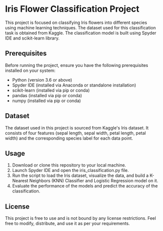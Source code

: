 # Iris Flower Classification Project

This project is focused on classifying Iris flowers into different species using machine learning techniques. The dataset used for this classification task is obtained from Kaggle. The classification model is built using Spyder IDE and scikit-learn library.

## Prerequisites
Before running the project, ensure you have the following prerequisites installed on your system:

- Python (version 3.6 or above)
- Spyder IDE (installed via Anaconda or standalone installation)
- scikit-learn (installed via pip or conda)
- pandas (installed via pip or conda)
- numpy (installed via pip or conda)

## Dataset
The dataset used in this project is sourced from Kaggle's Iris dataset. It consists of four features (sepal length, sepal width, petal length, petal width) and the corresponding species label for each data point.

## Usage
1. Download or clone this repository to your local machine.
2. Launch Spyder IDE and open the iris_classification.py file.
3. Run the script to load the Iris dataset, visualize the data, and build a K-Nearest Neighbors (KNN) Classifier and Logistic Regression model on it.
4. Evaluate the performance of the models and predict the accuracy of the classification.

## License
This project is free to use and is not bound by any license restrictions. Feel free to modify, distribute, and use it as per your requirements.

